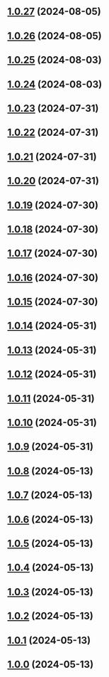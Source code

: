 ## [1.0.27](https://git.epam.com/epm-gpt/llm-int-13/students-project-13/compare/1.0.26...1.0.27) (2024-08-05)

## [1.0.26](https://git.epam.com/epm-gpt/llm-int-13/students-project-13/compare/1.0.25...1.0.26) (2024-08-05)

## [1.0.25](https://git.epam.com/epm-gpt/llm-int-13/students-project-13/compare/1.0.24...1.0.25) (2024-08-03)

## [1.0.24](https://git.epam.com/epm-gpt/llm-int-13/students-project-13/compare/1.0.23...1.0.24) (2024-08-03)

## [1.0.23](https://git.epam.com/epm-gpt/llm-int-13/students-project-13/compare/1.0.22...1.0.23) (2024-07-31)

## [1.0.22](https://git.epam.com/epm-gpt/llm-int-13/students-project-13/compare/1.0.21...1.0.22) (2024-07-31)

## [1.0.21](https://git.epam.com/epm-gpt/llm-int-13/students-project-13/compare/1.0.20...1.0.21) (2024-07-31)

## [1.0.20](https://git.epam.com/epm-gpt/llm-int-13/students-project-13/compare/1.0.19...1.0.20) (2024-07-31)

## [1.0.19](https://git.epam.com/epm-gpt/llm-int-13/students-project-13/compare/1.0.18...1.0.19) (2024-07-30)

## [1.0.18](https://git.epam.com/epm-gpt/llm-int-13/students-project-13/compare/1.0.17...1.0.18) (2024-07-30)

## [1.0.17](https://git.epam.com/epm-gpt/llm-int-13/students-project-13/compare/1.0.16...1.0.17) (2024-07-30)

## [1.0.16](https://git.epam.com/epm-gpt/llm-int-13/students-project-13/compare/1.0.15...1.0.16) (2024-07-30)

## [1.0.15](https://git.epam.com/epm-gpt/llm-int-13/students-project-13/compare/1.0.14...1.0.15) (2024-07-30)

## [1.0.14](https://git.epam.com/epm-gpt/semantic-search/students-project-template/compare/1.0.13...1.0.14) (2024-05-31)

## [1.0.13](https://git.epam.com/epm-gpt/semantic-search/students-project-template/compare/1.0.12...1.0.13) (2024-05-31)

## [1.0.12](https://git.epam.com/epm-gpt/semantic-search/students-project-template/compare/1.0.11...1.0.12) (2024-05-31)

## [1.0.11](https://git.epam.com/epm-gpt/semantic-search/students-project-template/compare/1.0.10...1.0.11) (2024-05-31)

## [1.0.10](https://git.epam.com/epm-gpt/semantic-search/students-project-template/compare/1.0.9...1.0.10) (2024-05-31)

## [1.0.9](https://git.epam.com/epm-gpt/semantic-search/students-project-template/compare/1.0.8...1.0.9) (2024-05-31)

## [1.0.8](https://git.epam.com/epm-gpt/semantic-search/students-project-template/compare/1.0.7...1.0.8) (2024-05-13)

## [1.0.7](https://git.epam.com/epm-gpt/semantic-search/students-project-template/compare/1.0.6...1.0.7) (2024-05-13)

## [1.0.6](https://git.epam.com/epm-gpt/semantic-search/students-project-template/compare/1.0.5...1.0.6) (2024-05-13)

## [1.0.5](https://git.epam.com/epm-gpt/semantic-search/students-project-template/compare/1.0.4...1.0.5) (2024-05-13)

## [1.0.4](https://git.epam.com/epm-gpt/semantic-search/students-project-template/compare/1.0.3...1.0.4) (2024-05-13)

## [1.0.3](https://git.epam.com/epm-gpt/semantic-search/students-project-template/compare/1.0.2...1.0.3) (2024-05-13)

## [1.0.2](https://git.epam.com/epm-gpt/semantic-search/students-project-template/compare/1.0.1...1.0.2) (2024-05-13)

## [1.0.1](https://git.epam.com/epm-gpt/semantic-search/students-project-template/compare/1.0.0...1.0.1) (2024-05-13)

## [1.0.0](https://git.epam.com/epm-gpt/semantic-search/students-project-template/compare/...1.0.0) (2024-05-13)
